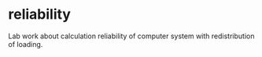 # reliability
Lab work about calculation reliability of computer system with redistribution of loading.
